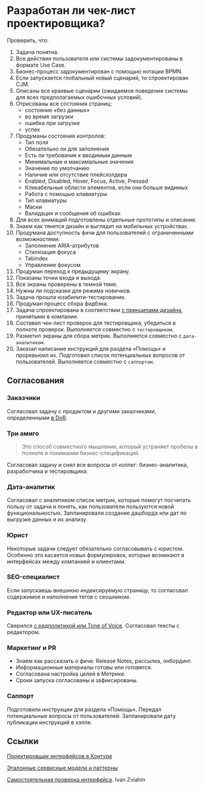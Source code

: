 # Разработан ли чек-лист проектировщика?

Проверить, что:
1. Задача понятна.
2. Все действия пользователя или системы задокументированы в формате Use Case.
3. Бизнес-процесс задокументирован с помощью нотации BPMN.
4. Если запускается глобальный новый сценарий, то спроектирован CJM.
5. Описаны все краевые сценарии (ожидаемое поведение системы для всех предполагаемых ошибочных условий).
6. Отрисованы все состояния страниц:
   - состояние «без данных»
   - во время загрузки
   - ошибка при загрузке
   - успех
7. Продуманы состояния контролов:
   - Тип поля
   - Обязательно ли для заполнения
   - Есть ли требования к вводимым данным
   - Минимальные и максимальные значения
   - Значение по умолчанию
   - Наличие или отсутствие плейсхолдера
   - Enabled, Disabled, Hover, Focus, Active, Pressed
   - Кликабельные области элементов, если они больше видимых
   - Работа с помощью клавиатуры
   - Тип клавиатуры
   - Маски
   - Валидация и сообщения об ошибках
8.  Для всех анимаций подготовлены отдельные прототипы и описания.
9.  Знаем как тянется дизайн и выглядит на мобильных устройствах.
10. Продумана доступность фичи для пользователей с ограниченными возможностями:
    - Заполнение ARIA-атрибутов
    - Стилизация фокуса
    - Tabindex
    - Управление фокусом
11. Продуман переход к предыдущему экрану.
12. Показаны точки входа и выхода.
13. Все экраны проверены в темной теме.
14. Нужны ли подсказки для режима новичков.
15. Задача прошла юзабилити-тестирование.
16. Продуман процесс сбора фидбэка.
17. Задача спроектирована в соответствии [с принципами дизайна](./principles.md), принятыми в компании.
18. Составил чек-лист проверок для тестировщика, убедиться в полноте проверок. Выполняется совместно с `тестировщиком`.
19. Разметил экраны для сбора метрик. Выполняется совместно с `дата-аналитиком`.
20. Заказал написание инструкций для раздела «Помощь» и проревьюил их. Подготовил список потенциальных вопросов от пользователей. Выполняется совместно с `саппортом`.

## Согласования

### Заказчики
Согласовал задачу с продактом и другими заказчиками, определенными [в DoR](../develop/dor.md).

### Три амиго
> Это способ совместного мышления, который устраняет пробелы в полноте и понимании бизнес-спецификаций.

Согласовал задачу и снял все вопросы от коллег: бизнес-аналитика, разработчика и тестировщика.

### Дата-аналитик
Согласовал с аналитиком список метрик, которые помогут посчитать пользу от задачи и понять, как пользователи пользуются новой функциональностью. Запланировали создание дашборда или дат по выгрузке данных и их анализу.

### Юрист
Некоторые задачи следует обязательно согласовывать с юристом. Особенно это касается новых формулировок, которые возникают в интерфейсах между компанией и клиентами.

### SEO-специалист
Если запускаешь внешнюю индексируемую страницу, то согласовал содержимое и наполнение тегов с сеошником.

### Редактор или UX-писатель
Сверился [с редполитикой или Tone of Voice](./rdpk.md). Согласовал тексты с редактором.

### Маркетинг и PR
- Знаем как рассказать о фиче: Release Notes, рассылка, онбординг.
- Информационные материалы готовы или готовятся.
- Согласована настройка целей в Метрике.
- Сроки запуска согласованы и зафиксированы.

### Саппорт
Подготовили инструкции для раздела «Помощь». Передал потенциальные вопросы от пользователей. Запланировали дату публикации инструкций в хэлпе.

## Ссылки
[Проектировщик интерфейсов в Контуре](https://guides.kontur.ru/principles/uidesigner/)

[Эталонные сервисные модели и паттерны](https://hardclient.com)

[Самостоятельная проверка интерфейса](https://ivanzviahin.by/blog/all/check-list-to-verify-the-interface/). Ivan Zviahin